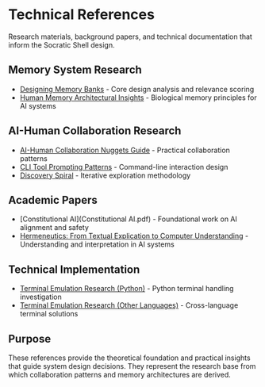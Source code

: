 # Technical References

Research materials, background papers, and technical documentation that inform the Socratic Shell design.

## Memory System Research

- [Designing Memory Banks](2025-06-19-designing-memory-banks.md) - Core design analysis and relevance scoring
- [Human Memory Architectural Insights](human-memory-architectural-insights.md) - Biological memory principles for AI systems

## AI-Human Collaboration Research

- [AI-Human Collaboration Nuggets Guide](ai-human-collaboration-nuggets-guide.md) - Practical collaboration patterns
- [CLI Tool Prompting Patterns](cli-tool-prompting-patterns.md) - Command-line interaction design
- [Discovery Spiral](discovery-spiral.md) - Iterative exploration methodology

## Academic Papers

- [Constitutional AI](Constitutional AI.pdf) - Foundational work on AI alignment and safety
- [Hermeneutics: From Textual Explication to Computer Understanding](hermeneutics-from-textual-explication-to-computer-understanding.pdf) - Understanding and interpretation in AI systems

## Technical Implementation

- [Terminal Emulation Research (Python)](research-on-py-and-pyte.md) - Python terminal handling investigation
- [Terminal Emulation Research (Other Languages)](research-on-term-emulation-in-other-langs.md) - Cross-language terminal solutions

## Purpose

These references provide the theoretical foundation and practical insights that guide system design decisions. They represent the research base from which collaboration patterns and memory architectures are derived.